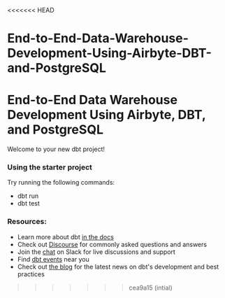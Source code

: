 <<<<<<< HEAD
# End-to-End-Data-Warehouse-Development-Using-Airbyte-DBT-and-PostgreSQL
End-to-End Data Warehouse Development Using Airbyte, DBT, and PostgreSQL
=======
Welcome to your new dbt project!

### Using the starter project

Try running the following commands:
- dbt run
- dbt test


### Resources:
- Learn more about dbt [in the docs](https://docs.getdbt.com/docs/introduction)
- Check out [Discourse](https://discourse.getdbt.com/) for commonly asked questions and answers
- Join the [chat](https://community.getdbt.com/) on Slack for live discussions and support
- Find [dbt events](https://events.getdbt.com) near you
- Check out [the blog](https://blog.getdbt.com/) for the latest news on dbt's development and best practices
>>>>>>> cea9a15 (intial)
